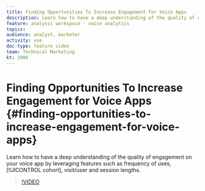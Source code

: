 ```yaml
---
title: Finding Opportunities To Increase Engagement for Voice Apps
description: Learn how to have a deep understanding of the quality of engagement on your voice app by leveraging features such as frequency of uses, cohort, visit/user and session lengths.
feature: analysis workspace - voice analytics
topics: 
audience: analyst, marketer
activity: use
doc-type: feature video
team: Technical Marketing
kt: 2906
---
```


# Finding Opportunities To Increase Engagement for Voice Apps {#finding-opportunities-to-increase-engagement-for-voice-apps}

Learn how to have a deep understanding of the quality of engagement on your voice app by leveraging features such as frequency of uses, [!UICONTROL cohort], visit/user and session lengths.

>[!VIDEO](https://video.tv.adobe.com/v/27223/?quality=9)
